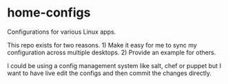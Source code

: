 home-configs
============

Configurations for various Linux apps.

This repo exists for two reasons. 1) Make it easy for me to sync my
configuration across multiple desktops. 2) Provide an example for
others.

I could be using a config management system like salt, chef or puppet
but I want to have live edit the configs and then commit the changes
directly.
